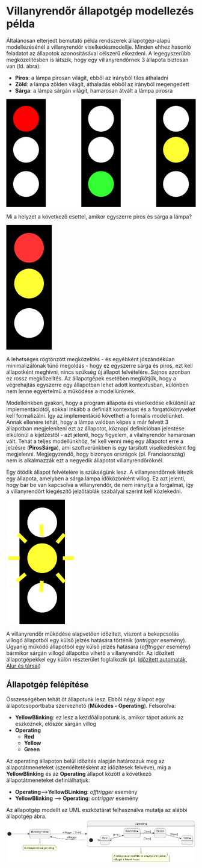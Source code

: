 # Villanyrendőr állapotgép modellezés példa

Általánosan elterjedt bemutató példa rendszerek állapotgép-alapú modellezésénél a villanyrendőr viselkedésmodellje.
Minden ehhez hasonló feladatot az állapotok azonosításával célszerű elkezdeni. A legegyszerűbb megközelítésben is látszik, hogy egy villanyrendőrnek 3 állapota biztosan van (ld. ábra):
- __Piros__: a lámpa pirosan világít, ebből az irányból tilos áthaladni
- __Zöld__: a lámpa zölden világít, áthaladás ebből az irányból megengedett
- __Sárga__: a lámpa sárgán világít, hamarosan átvált a lámpa pirosra

![traffic_light_basic](trafficlight_basic.png)

Mi a helyzet a következő esettel, amikor egyszerre piros és sárga a lámpa?

![traffic_light_redyellow](trafficlight_redyellow.png)

A lehetséges rögtönzött megközelítés - és egyébként jószándékúan minimalizálónak tűnő megoldás - hogy ez egyszerre sárga és piros, ezt kell állapotként meghívni, nincs szükség új állapot felvételére. Sajnos azonban ez rossz megközelítés. Az állapotgépek esetében megkötjük, hogy a végrehajtás egyszerre egy állapotban lehet adott kontextusban, különben nem lenne egyértelmű a működése a modellünknek.

Modelleinkben gyakori, hogy a program állapota és viselkedése elkülönül az implementációtól, sokkal inkább a definiált kontextust és a forgatókönyveket kell formalizálni. Így az implementáció követheti a formális modellünket. Annak ellenére tehát, hogy a lámpa valóban képes a már felvett 3 állapotban megjeleníteni ezt az állapotot, köznapi definícióban jelentése elkülönül a kijelzéstől - azt jelenti, hogy figyelem, a vilalnyrendőr hamarosan vált. 
Tehát a teljes modellünkhöz, fel kell venni még egy állapotot erre a jelzésre (__PirosSárga__), ami szoftverünkben is egy társított viselkedésként fog megjelenni. 
Megjegyzendő, hogy bizonyos országok (pl. Franciaország) nem is alkalmazzák ezt a negyedik állapotot villanyrendőröknél.

Egy ötödik állapot felvételére is szükségünk lesz. A villanyrendőrnek létezik egy állapota, amelyben a sárga lámpa időközönként villog. Ez azt jelenti, hogy bár be van kapcsolva a villanyrendőr, de nem irányítja a forgalmat, így a villanyrendőrt kiegészítő jelzőtáblák szabályai szerint kell közlekedni.

![traffic_light_yellowblinking](trafficlight_yellowblinking.png)

A villanyrendőr működése alapvetően időzített, viszont a bekapcsolás villogó állapotból egy külső jelzés hatására történik (_ontrigger_ esemény). Ugyaníg működő állapotból egy külső jelzés hatására (_offtrigger_ esemény) bármikor sárgán villogó állapotba vihető a villanyrendőr.
Az időzített állapotgépekkel egy külön részterület foglalkozik (pl. [Időzített automaták, Alur és társai](https://www.sciencedirect.com/science/article/pii/0304397594900108))

## Állapotgép felépítése

Összességében tehát öt állapotunk lesz. Ebből négy állapot egy állapotcsoportbaba szervezhető (__Működés - Operating__). Felsorolva:
- __YellowBlinking__: ez lesz a kezdőállapotunk is, amikor tápot adunk az eszköznek, először sárgán villog
- __Operating__
  - __Red__
  - __Yellow__
  - __Green__

Az operating állapoton belül időzítés alapján határozzuk meg az állapotátmeneteket (szemléltetésként az időzítések felvéve), míg a __YellowBlinking__ és az __Operating__ állapot között a következő állapotátmeneteket definiálhatjuk:
- __Operating__-->__YellowBLinking__: _offtrigger_ esemény
- __YellowBlinking__ --> __Operating__: _ontrigger_ esemény

Az állapotgép modellt az UML eszköztárat felhasználva mutatja az alábbi állapotgép ábra.
![(#fig:smtrafficlight)](sm_trafficlight.png)